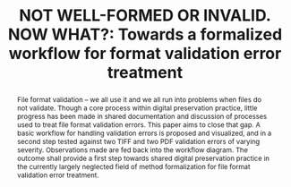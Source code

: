 ---
abstract: File format validation – we all use it and we all run into problems when
  files do not validate. Though a core process within digital preservation practice,
  little progress has been made in shared documentation and discussion of processes
  used to treat file format validation errors. This paper aims to close that gap.
  A basic workflow for handling validation errors is proposed and visualized, and
  in a second step tested against two TIFF and two PDF validation errors of varying
  severity. Observations made are fed back into the workflow diagram. The outcome
  shall provide a first step towards shared digital preservation practice in the currently
  largely neglected field of method formalization for file format validation error
  treatment.
creators:
- Micky Lindlar
date: null
document_url: https://www.ideals.illinois.edu/items/128296/bitstreams/428957/data.pdf
grand_parent: iPRES
institutions: []
keywords:
- file format validation
- process formalization
- error handling
landing_page_url: https://hdl.handle.net/2142/121092
language: eng
layout: publication
license: CC-BY 4.0 International
notes_url: null
parent: iPRES 2023
publication_type: paper
size: null
slides_url: null
source_name: iPRES
stream_url: null
title: 'NOT WELL-FORMED OR INVALID. NOW WHAT?: Towards a formalized workflow for format
  validation error treatment'
year: 2023
---